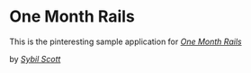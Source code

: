 # One Month Rails

This is the pinteresting sample application for 
[*One Month Rails*](http://onemonthrails.com)

by [*Sybil Scott*](mailto:sybil.scott@houstontexans.com)